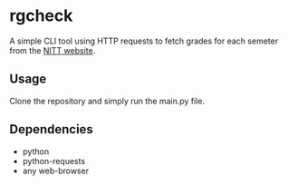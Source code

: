 # rgcheck
A simple CLI tool using HTTP requests to fetch grades for each semeter from the [NITT website](misreg.nitt.edu/NITTSTUDENT).

## Usage
Clone the repository and simply run the main.py file.

## Dependencies
- python
- python-requests
- any web-browser
